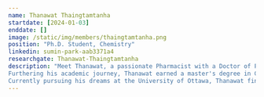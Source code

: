 ```yaml
---
name: Thanawat Thaingtamtanha
startdate: [2024-01-03]
enddate: []
image: /static/img/members/thaingtamtanha.png
position: "Ph.D. Student, Chemistry"
linkedin: sumin-park-aab3371a4
researchgate: Thanawat-Thaingtamtanha
description: "Meet Thanawat, a passionate Pharmacist with a Doctor of Pharmacy degree from Rangsit University, Thailand. His expertise lies in developing innovative drug delivery systems through a blend of computational methods and organic synthesis. As a former researcher at Siriraj Hospital, Thailand, he focused on discovering new medicinal compounds against Dengue virus using both computational and laboratory techniques.
Furthering his academic journey, Thanawat earned a master's degree in Chemistry and Biology from Universität Siegen, Germany. His thesis centered on developing Kinetic Monte Carlo/MD simulations based on Eyring's theory.
Currently pursuing his dreams at the University of Ottawa, Thanawat finds joy in his leisure activities. A devoted AC Milan fan, he loves playing and watching football. Embracing his German influence, he enjoys leisurely walks around the city and trail walking in his free time."
---
```

